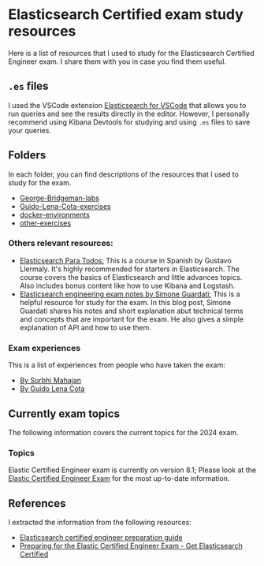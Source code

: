# Elasticsearch Certified exam study resources

Here is a list of resources that I used to study for the Elasticsearch Certified Engineer exam. I share them with you in case you find them useful.

## `.es` files

I used the VSCode extension [Elasticsearch for VSCode](https://marketplace.visualstudio.com/items?itemName=ria.elastic) that allows you to run queries and see the results directly in the editor. However, I personally recommend using Kibana Devtools for studying and using `.es` files to save your queries.

## Folders

In each folder, you can find descriptions of the resources that I used to study for the exam.

- [George-Bridgeman-labs](George-Bridgeman-labs/README.md)
- [Guido-Lena-Cota-exercises](Guido-Lena-Cota-exercises/README.md)
- [docker-environments](docker-environments/README.md)
- [other-exercises](other-exercises/README.md)

### Others relevant resources:

- [Elasticsearch Para Todos:](https://www.udemy.com/share/108Xxg3@KSyfcpPQBlnmfWBVN7kZGeGN5g_CE7XDQIlevo2gJDuM3qQnKBvrgARJ7inwMOW5rw==/) This is a course in Spanish by Gustavo Llermaly. It's highly recommended for starters in Elasticsearch. The course covers the basics of Elasticsearch and little advances topics. Also includes bonus content like how to use Kibana and Logstash.
- [Elasticsearch engineering exam notes by Simone Guardati:](https://www.pistocop.dev/posts/es_engineer_exam_notes) This is a helpful resource for study for the exam. In this blog post, Simone Guardati shares his notes and short explanation abut technical terms and concepts that are important for the exam. He also gives a simple explanation of API and how to use them.

### Exam experiences

This is a list of experiences from people who have taken the exam:

- [By Surbhi Mahajan](https://www.linkedin.com/pulse/elastic-certified-engineer-exam-my-experience-how-i-surbhi-mahajan/)
- [By Guido Lena Cota](https://kreuzwerker.de/en/post/elastic-certified-engineer-exam)

## Currently exam topics

The following information covers the current topics for the 2024 exam.

### Topics

Elastic Certified Engineer exam is currently on version 8.1; Please look at the [Elastic Certified Engineer Exam](https://www.elastic.co/es/training/elastic-certified-engineer-exam) for the most up-to-date information.

## References

I extracted the information from the following resources:

- [Elasticsearch certified engineer preparation guide](https://raman-kasthuri.medium.com/elastic-search-certified-engineer-preparation-guide-b1f591e4026e)
- [Preparing for the Elastic Certified Engineer Exam - Get Elasticsearch Certified](https://youtu.be/9UpB-s_ZfNE?si=XhO9DjM2N6FkHtTV)

